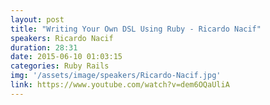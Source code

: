 ```yaml
---
layout: post
title: "Writing Your Own DSL Using Ruby - Ricardo Nacif"
speakers: Ricardo Nacif
duration: 28:31
date: 2015-06-10 01:03:15
categories: Ruby Rails
img: '/assets/image/speakers/Ricardo-Nacif.jpg'
link: https://www.youtube.com/watch?v=dem6OQaUliA
---
```

